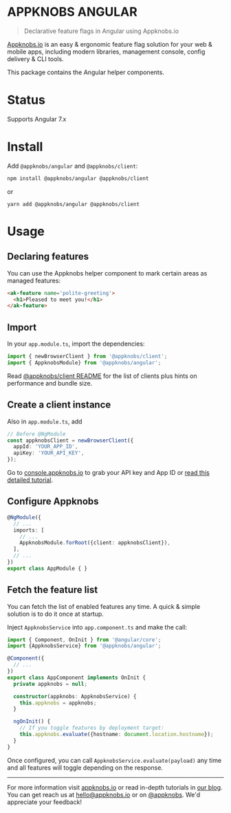 # APPKNOBS ANGULAR

> Declarative feature flags in Angular using Appknobs.io

[Appknobs.io](https://appknobs.io/) is an easy & ergonomic feature flag
solution for your web & mobile apps, including modern libraries, management
console, config delivery & CLI tools.

This package contains the Angular helper components.

# Status

Supports Angular 7.x

# Install

Add `@appknobs/angular` and `@appknobs/client`:

```sh
npm install @appknobs/angular @appknobs/client
```

or

```
yarn add @appknobs/angular @appknobs/client
```

# Usage

## Declaring features

You can use the Appknobs helper component to mark certain areas as managed features:

```html
<ak-feature name='polite-greeting'>
  <h1>Pleased to meet you!</h1>
</ak-feature>
```

## Import

In your `app.module.ts`, import the dependencies:

```ts
import { newBrowserClient } from '@appknobs/client';
import { AppknobsModule} from '@appknobs/angular';
```

Read [@appknobs/client README](https://www.npmjs.com/package/@appknobs/client) for the list of clients plus hints on performance and bundle size.

## Create a client instance

Also in `app.module.ts`, add

```ts
// Before @NgModule
const appknobsClient = newBrowserClient({
  appId: 'YOUR_APP_ID',
  apiKey: 'YOUR_API_KEY',
});
```

Go to [console.appknobs.io](https://console.appknobs.io/) to grab your API key and App ID or [read this detailed tutorial](https://appknobs.io/blog/getting-to-know-the-appknobs-console).

## Configure Appknobs

```ts
@NgModule({
  // ...
  imports: [
    // ...
    AppknobsModule.forRoot({client: appknobsClient}),
  ],
  // ...
})
export class AppModule { }
```

## Fetch the feature list

You can fetch the list of enabled features any time. A quick & simple solution is to do it once at startup.

Inject `AppknobsService` into `app.component.ts` and make the call:

```ts
import { Component, OnInit } from '@angular/core';
import {AppknobsService} from '@appknobs/angular';

@Component({
  // ...
})
export class AppComponent implements OnInit {
  private appknobs = null;

  constructor(appknobs: AppknobsService) {
    this.appknobs = appknobs;
  }

  ngOnInit() {
    // If you toggle features by deployment target:
    this.appknobs.evaluate({hostname: document.location.hostname});
  }
}
```

Once configured, you can call `AppknobsService.evaluate(payload)` any time and all features will toggle depending on the response.


---

For more information visit [appknobs.io](https://appknobs.io/) or read in-depth tutorials in [our blog](https://appknobs.io/blog).
You can get reach us at hello@appknobs.io or on [@appknobs](https://twitter.com/Appknobs). We'd appreciate your feedback!

